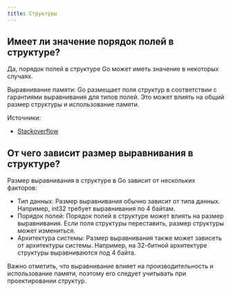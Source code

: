 ```yaml
---
title: Структуры
---
```


## Имеет ли значение порядок полей в структуре?

Да, порядок полей в структуре Go может иметь значение в некоторых случаях.

Выравнивание памяти: Go размещает поля структур в соответствии с гарантиями выравнивания для типов полей. Это может влиять на общий размер структуры и использование памяти.

Источники: 
- [Stackoverflow](https://ru.stackoverflow.com/questions/1541584/%d0%9f%d0%be%d1%80%d1%8f%d0%b4%d0%be%d0%ba-%d0%bf%d0%b5%d1%80%d0%b5%d0%bc%d0%bd%d0%bd%d1%8b%d1%85-%d0%b2-%d1%81%d1%82%d1%80%d1%83%d0%ba%d1%82%d1%83%d1%80%d0%b5-go-golang)


## От чего зависит размер выравнивания в структуре?

Размер выравнивания в структуре в Go зависит от нескольких факторов:

- Тип данных: Размер выравнивания обычно зависит от типа данных. Например, int32 требует выравнивания по 4 байтам.
- Порядок полей: Порядок полей в структуре может влиять на размер выравнивания. Если поля структуры переставить, размер структуры может измениться.
- Архитектура системы: Размер выравнивания также может зависеть от архитектуры системы. Например, на 32-битной архитектуре структуры выравниваются под 4 байта.

Важно отметить, что выравнивание влияет на производительность и использование памяти, поэтому его следует учитывать при проектировании структур.
